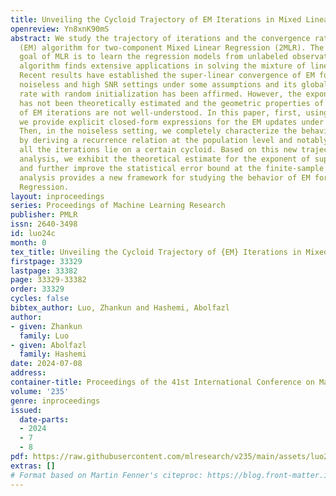 ```yaml
---
title: Unveiling the Cycloid Trajectory of EM Iterations in Mixed Linear Regression
openreview: Yn8xnK90mS
abstract: We study the trajectory of iterations and the convergence rates of the Expectation-Maximization
  (EM) algorithm for two-component Mixed Linear Regression (2MLR). The fundamental
  goal of MLR is to learn the regression models from unlabeled observations. The EM
  algorithm finds extensive applications in solving the mixture of linear regressions.
  Recent results have established the super-linear convergence of EM for 2MLR in the
  noiseless and high SNR settings under some assumptions and its global convergence
  rate with random initialization has been affirmed. However, the exponent of convergence
  has not been theoretically estimated and the geometric properties of the trajectory
  of EM iterations are not well-understood. In this paper, first, using Bessel functions
  we provide explicit closed-form expressions for the EM updates under all SNR regimes.
  Then, in the noiseless setting, we completely characterize the behavior of EM iterations
  by deriving a recurrence relation at the population level and notably show that
  all the iterations lie on a certain cycloid. Based on this new trajectory-based
  analysis, we exhibit the theoretical estimate for the exponent of super-linear convergence
  and further improve the statistical error bound at the finite-sample level. Our
  analysis provides a new framework for studying the behavior of EM for Mixed Linear
  Regression.
layout: inproceedings
series: Proceedings of Machine Learning Research
publisher: PMLR
issn: 2640-3498
id: luo24c
month: 0
tex_title: Unveiling the Cycloid Trajectory of {EM} Iterations in Mixed Linear Regression
firstpage: 33329
lastpage: 33382
page: 33329-33382
order: 33329
cycles: false
bibtex_author: Luo, Zhankun and Hashemi, Abolfazl
author:
- given: Zhankun
  family: Luo
- given: Abolfazl
  family: Hashemi
date: 2024-07-08
address:
container-title: Proceedings of the 41st International Conference on Machine Learning
volume: '235'
genre: inproceedings
issued:
  date-parts:
  - 2024
  - 7
  - 8
pdf: https://raw.githubusercontent.com/mlresearch/v235/main/assets/luo24c/luo24c.pdf
extras: []
# Format based on Martin Fenner's citeproc: https://blog.front-matter.io/posts/citeproc-yaml-for-bibliographies/
---
```


